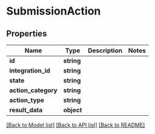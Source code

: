 # SubmissionAction

## Properties
Name | Type | Description | Notes
------------ | ------------- | ------------- | -------------
**id** | **string** |  | 
**integration_id** | **string** |  | 
**state** | **string** |  | 
**action_category** | **string** |  | 
**action_type** | **string** |  | 
**result_data** | **object** |  | 

[[Back to Model list]](../README.md#documentation-for-models) [[Back to API list]](../README.md#documentation-for-api-endpoints) [[Back to README]](../README.md)


